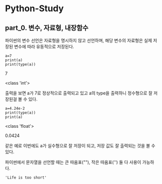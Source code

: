# Python-Study
## part_0. 변수, 자료형, 내장함수

파이썬의 변수 선언은 자료형을 명시하지 않고 선언하며, 해당 변수의 자료형은 실제 저장된 변수에 따라 유동적으로 저장된다.

    a=7
    print(a)
    print(type(a))
7

<class 'int'>

출력을 보면 a가 7로 정상적으로 출력되고 있고 a의 type을 출력하니 정수형으로 잘 저장된걸 볼 수 있다.

    a=4.24e-2
    print(type(a))
    print(a)
<class 'float'>

0.0424

같은 예로 이번에도 a가 실수형으로 잘 저장이 되고, 저장 값도 잘 출력되는 것을 볼 수 있다. 


파이썬에서 문자열을 선언할 때는 큰 따옴표(""), 작은 따옴표('') 둘 다 사용이 가능하다. 

    'Life is too short'
